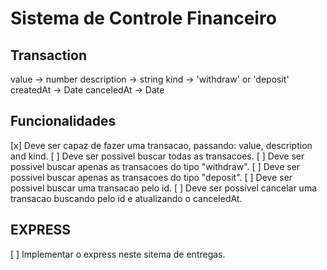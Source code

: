 # Sistema de Controle Financeiro

## Transaction
value -> number
description -> string
kind -> 'withdraw' or 'deposit'
createdAt -> Date
canceledAt -> Date

## Funcionalidades
[x] Deve ser capaz de fazer uma transacao, passando: value, description and kind.
[ ] Deve ser possivel buscar todas as transacoes.
[ ] Deve ser possivel buscar apenas as transacoes do tipo "withdraw".
[ ] Deve ser possivel buscar apenas as transacoes do tipo "deposit".
[ ] Deve ser possivel buscar uma transacao pelo id.
[ ] Deve ser possivel cancelar uma transacao buscando pelo id e atualizando o canceledAt.

## EXPRESS
[ ] Implementar o express neste sitema de entregas.
